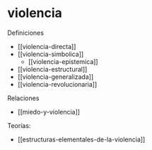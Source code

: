 # violencia
Definiciones

- [[violencia-directa]]
- [[violencia-simbolica]]
    - [[violencia-epistemica]]
- [[violencia-estructural]]
- [[violencia-generalizada]]
- [[violencia-revolucionaria]]


Relaciones
- [[miedo-y-violencia]]

Teorías:

- [[estructuras-elementales-de-la-violencia]]

